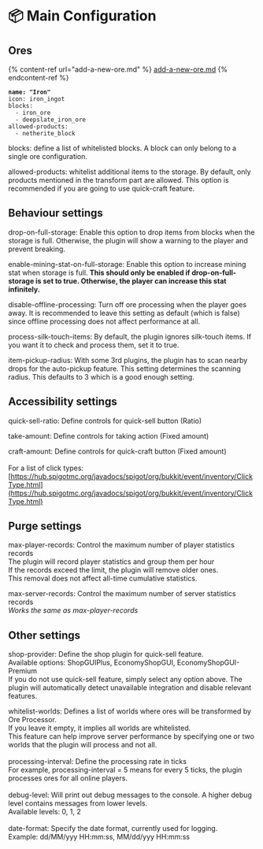 # 📦 Main Configuration

## Ores

{% content-ref url="add-a-new-ore.md" %}
[add-a-new-ore.md](add-a-new-ore.md)
{% endcontent-ref %}

<pre><code><strong>name: "Iron"
</strong>icon: iron_ingot
blocks:
  - iron_ore
  - deepslate_iron_ore
allowed-products:
  - netherite_block
</code></pre>

blocks: define a list of whitelisted blocks. A block can only belong to a single ore configuration.

allowed-products: whitelist additional items to the storage. By default, only products mentioned in the transform part are allowed. This option is recommended if you are going to use quick-craft feature.

## Behaviour settings

drop-on-full-storage: Enable this option to drop items from blocks when the storage is full. Otherwise, the plugin will show a warning to the player and prevent breaking.

enable-mining-stat-on-full-storage: Enable this option to increase mining stat when storage is full. **This should only be enabled if drop-on-full-storage is set to true. Otherwise, the player can increase this stat infinitely.**

disable-offline-processing: Turn off ore processing when the player goes away. It is recommended to leave this setting as default (which is false) since offline processing does not affect performance at all.

process-silk-touch-items: By default, the plugin ignores silk-touch items. If you want it to check and process them, set it to true.

item-pickup-radius: With some 3rd plugins, the plugin has to scan nearby drops for the auto-pickup feature. This setting determines the scanning radius. This defaults to 3 which is a good enough setting.

## Accessibility settings

quick-sell-ratio: Define controls for quick-sell button (Ratio)

take-amount: Define controls for taking action (Fixed amount)

craft-amount: Define controls for quick-craft button (Fixed amount)\
\
For a list of click types: [https://hub.spigotmc.org/javadocs/spigot/org/bukkit/event/inventory/ClickType.html](https://hub.spigotmc.org/javadocs/spigot/org/bukkit/event/inventory/ClickType.html)

## Purge settings

max-player-records: Control the maximum number of player statistics records\
The plugin will record player statistics and group them per hour\
If the records exceed the limit, the plugin will remove older ones.\
This removal does not affect all-time cumulative statistics.

max-server-records: Control the maximum number of server statistics records\
_Works the same as max-player-records_

## Other settings

shop-provider: Define the shop plugin for quick-sell feature.\
Available options: ShopGUIPlus, EconomyShopGUI, EconomyShopGUI-Premium\
If you do not use quick-sell feature, simply select any option above. The plugin will automatically detect unavailable integration and disable relevant features.

whitelist-worlds: Defines a list of worlds where ores will be transformed by Ore Processor.\
If you leave it empty, it implies all worlds are whitelisted.\
This feature can help improve server performance by specifying one or two worlds that the plugin will process and not all.\
\
processing-interval: Define the processing rate in ticks\
For example, processing-interval = 5 means for every 5 ticks, the plugin processes ores for all online players.\
\
debug-level: Will print out debug messages to the console. A higher debug level contains messages from lower levels.\
Available levels: 0, 1, 2\
\
date-format: Specify the date format, currently used for logging.\
Example: dd/MM/yyy HH:mm:ss, MM/dd/yyy HH:mm:ss
